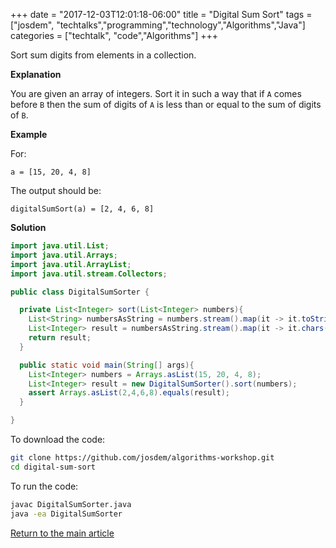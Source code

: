 +++
date = "2017-12-03T12:01:18-06:00"
title = "Digital Sum Sort"
tags = ["josdem", "techtalks","programming","technology","Algorithms","Java"]
categories = ["techtalk", "code","Algorithms"]
+++

Sort sum digits from elements in a collection.

**Explanation**

You are given an array of integers. Sort it in such a way that if `A` comes before `B` then the sum of digits of `A` is less than or equal to the sum of digits of `B`.

**Example**

For:

```
a = [15, 20, 4, 8]
```

The output should be:

```
digitalSumSort(a) = [2, 4, 6, 8]
```


**Solution**

```java
import java.util.List;
import java.util.Arrays;
import java.util.ArrayList;
import java.util.stream.Collectors;

public class DigitalSumSorter {

  private List<Integer> sort(List<Integer> numbers){
    List<String> numbersAsString = numbers.stream().map(it -> it.toString()).collect(Collectors.toList());
    List<Integer> result = numbersAsString.stream().map(it -> it.chars().map( ch -> Integer.parseInt(Character.toString((char) ch))).sum()).sorted().collect(Collectors.toList());
    return result;
  }

  public static void main(String[] args){
    List<Integer> numbers = Arrays.asList(15, 20, 4, 8);
    List<Integer> result = new DigitalSumSorter().sort(numbers);
    assert Arrays.asList(2,4,6,8).equals(result);
  }

}
```

To download the code:

```bash
git clone https://github.com/josdem/algorithms-workshop.git
cd digital-sum-sort
```

To run the code:

```bash
javac DigitalSumSorter.java
java -ea DigitalSumSorter
```


[Return to the main article](/techtalk/algorithms)
